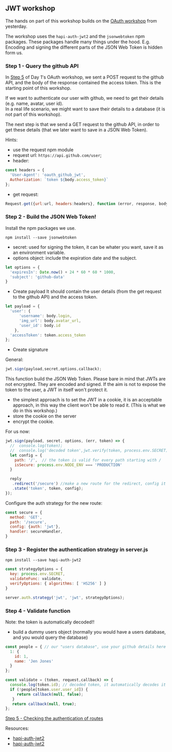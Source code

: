 ## JWT workshop


The hands on part of this workshop builds on the [OAuth workshop](https://github.com/foundersandcoders/oauth-workshop) from yesterday.  


The workshop uses the ```hapi-auth-jwt2``` and the ```jsonwebtoken``` npm packages. These packages handle many things under the hood. E.g. Encoding and signing the different parts of the JSON Web Token is hidden form us.

### Step 1 - Query the github API

In [Step 5](https://github.com/foundersandcoders/oauth-workshop/blob/master/step5.md) of Day 1's OAuth workshop, we sent a POST request to the github API, and the body of the response contained the access token. This is the starting point of this workshop.

If we want to authenticate our user with github, we need to get their details (e.g. name, avatar, user id).  
In a real life scenario, we might want to save their details to a database (it is not part of this workshop).

The next step is that we send a GET request to the github API, in order to get these details (that we later want to save in a JSON Web Token).

Hints:
- use the request npm module
- request url: `https://api.github.com/user`;
- header:  
```javascript
const headers = {
  'User-Agent': 'oauth_github_jwt',
  Authorization: `token ${body.access_token}`
};
```
- get request:  
```javascript
Request.get({url:url, headers:headers}, function (error, response, body) {...})
```
### Step 2 - Build the JSON Web Token!

Install the npm packages we use.

```shell
npm install --save jsonwebtoken
```

- secret: used for signing the token, it can be  whater you want, save it as an environment variable.
- options object: include the expiration date and the subject.

```javascript
let options = {
  'expiresIn': Date.now() + 24 * 60 * 60 * 1000,
  'subject': 'github-data'
}
```

- Create payload
It should contain the user details (from the get request to the github API) and the access token.

```javascript
let payload = {
  'user': {
      'username': body.login,
      'img_url': body.avatar_url,
      'user_id': body.id
    },
  'accessToken': token.access_token
};
```

- Create signature

General:
```javascript
jwt.sign(payload,secret,options,callback);
```

This function build the JSON Web Token. Please bare in mind that JWTs are not encrypted. They are encoded and signed. If the aim is not to expose the token to the user, a JWT in itself won't protect it.

- the simplest approach is to set the JWT in a cookie, it is an acceptable approach, in this way the client won't be able to read it. (This is what we do in this workshop.)
- store the cookie on the server
- encrypt the cookie.

For us now:
```javascript
jwt.sign(payload, secret, options, (err, token) => {
  //  console.log(token);
  //  console.log('decoded token',jwt.verify(token, process.env.SECRET)); // check that you can decode it
  let config = {
    path: '/',  // the token is valid for every path starting with /
    isSecure: process.env.NODE_ENV === 'PRODUCTION'
  }

  reply
   .redirect('/secure') //make a new route for the redirect, config it with an authentication strategy
   .state('token', token, config);
});
```

Configure the auth strategy for the new route:
```javascript
const secure = {
  method: 'GET',
  path: '/secure',
  config: {auth: 'jwt'},
  handler: secureHandler,
}
```

### Step 3 - Register the authentication strategy in server.js


```shell
npm install --save hapi-auth-jwt2
```

```javascript
const strategyOptions = {
  key: process.env.SECRET,
  validateFunc: validate,
  verifyOptions: { algorithms: [ 'HS256' ] }
}

server.auth.strategy('jwt', 'jwt', strategyOptions);
```

### Step 4 - Validate function
Note: the token is automatically decoded!!

- build a dummy users object (normally you would have a users database, and you would query the database)

```javascript
const people = { // our "users database", use your github details here
  1: {
    id: 1,
    name: 'Jen Jones'
  }
};
```

```javascript
const validate = (token, request,callback) => {
  console.log(token.id); // decoded token, it automatically decodes it
  if (!people[token.user.user_id]) {
     return callback(null, false);
   }
   return callback(null, true);
};
```
[Step 5 - Checking the authentication of routes](./Step5.md)

Resources:
- [hapi-auth-jwt2](https://github.com/dwyl/hapi-auth-jwt2)
- [hapi-auth-jwt2](https://www.npmjs.com/package/hapi-auth-jwt2)
